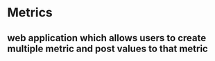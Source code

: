 # Metrics

## web application which allows users to create multiple metric and post values to that metric

